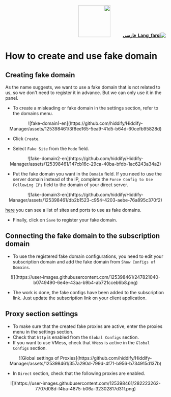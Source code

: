 <div dir="rtl" markdown="1">

[**![Lang_farsi](https://user-images.githubusercontent.com/125398461/234186932-52f1fa82-52c6-417f-8b37-08fe9250a55f.png) &nbsp;فارسی**](https://github.com/hiddify/Hiddify-Manager/wiki/%D9%86%D8%AD%D9%88%D9%87-%D8%A7%DB%8C%D8%AC%D8%A7%D8%AF-%D9%88-%D8%A7%D8%B3%D8%AA%D9%81%D8%A7%D8%AF%D9%87-%D8%A7%D8%B2-%D8%AF%D8%A7%D9%85%D9%86%D9%87-%D9%81%DB%8C%DA%A9)&nbsp;&nbsp;&nbsp;&nbsp;&nbsp;&nbsp;&nbsp;&nbsp;&nbsp;&nbsp;<a href="/manager/wiki/All-tutorials-and-videos"><img width="100" src="https://github.com/hiddify/hiddify-config/assets/125398461/8ac5b906-105c-4b98-acf5-0e12e39e33f6" /></a>
</div>


# How to create and use fake domain

## Creating fake domain
As the name suggests, we want to use a fake domain that is not related to us, so we don't need to register it in advance. But we can only use it in the panel.

* To create a misleading or fake domain in the settings section, refer to the domains menu.

<div align=center markdown=1>
![fake-domain1-en](https://github.com/hiddify/Hiddify-Manager/assets/125398461/3f8ee165-5ea9-41d5-b64d-60cefb95828d)

</div>

* Click `Create`.

* Select `Fake Site` from the `Mode` field.

<div align=center markdown=1>
![fake-domain2-en](https://github.com/hiddify/Hiddify-Manager/assets/125398461/147cb16c-29ca-40ba-bfdb-1ac6243a34a2)
</div>

* Put the fake domain you want in the `Domain` field. If you need to use the server domain instead of the IP, complete the `Force Config to Use Following IPs` field to the domain of your direct server.

<div align=center markdown=1>
![fake-domain3-en](https://github.com/hiddify/Hiddify-Manager/assets/125398461/db2b1523-c954-4203-aebe-76a895c370f2)
</div>

[here](https://gist.github.com/ofou/654efe67e173a6bff5c64ba26c09d058) you can see a list of sites and ports to use as fake domains.

* Finally, click on `Save` to register your fake domain.

## Connecting the fake domain to the subscription domain
* To use the registered fake domain configurations, you need to edit your subscription domain and add the fake domain from `Show Configs of Domains`.

<div align=center markdown=1>
![](https://user-images.githubusercontent.com/125398461/247821040-b0749490-6e4e-43aa-b9b4-ab721cceb6b8.png)

</div>

* The work is done, the fake configs have been added to the subscription link. Just update the subscription link on your client application.


## Proxy section settings
* To make sure that the created fake proxies are active, enter the proxies menu in the settings section.
* Check that `http` is enabled from the `Global Configs` section.
*  If you want to use VMess, check that `VMess` is active in the `Global Configs` section.

<div align=center markdown=1>
![Global settings of Proxies](https://github.com/hiddify/Hiddify-Manager/assets/125398461/357a290d-799d-4f71-b956-b734915d137b)

</div>

* In `Direct` section, check that the following proxies are enabled.

<div align=center markdown=1>
![](https://user-images.githubusercontent.com/125398461/282223262-7707d08d-f4ba-4875-b06a-32302817d31f.png)

</div>